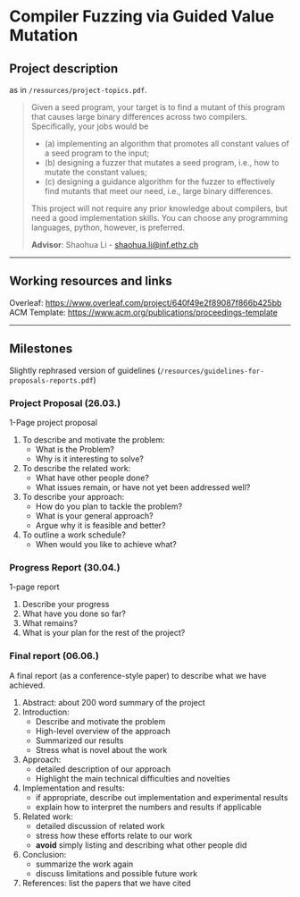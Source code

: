 # Compiler Fuzzing via Guided Value Mutation

## Project description 
as in `/resources/project-topics.pdf`.

> Given a seed program, your target is to find a mutant of this program that causes large binary differences across two compilers. Specifically, your jobs would be 
> - (a) implementing an algorithm that promotes all constant values of a seed program to the input; 
> - (b) designing a fuzzer that mutates a seed program, i.e., how to mutate the constant values; 
> - (c) designing a guidance algorithm for the fuzzer to effectively find mutants that meet our need, i.e., large binary differences.
>
>This project will not require any prior knowledge about compilers, but need a good implementation skills. You can choose any programming languages, python, however, is preferred.
>
> **Advisor**: Shaohua Li - shaohua.li@inf.ethz.ch

---
## Working resources and links

Overleaf: https://www.overleaf.com/project/640f49e2f89087f866b425bb  
ACM Template: https://www.acm.org/publications/proceedings-template

---

## Milestones
Slightly rephrased version of guidelines (`/resources/guidelines-for-proposals-reports.pdf`)

### Project Proposal (26.03.)
1-Page project proposal
1. To describe and motivate the problem:
    - What is the Problem?
    - Why is it interesting to solve?
2. To describe the related work:
    - What have other people done?
    - What issues remain, or have not yet been addressed well?
3. To describe your approach:
    - How do you plan to tackle the problem?
    - What is your general approach?
    - Argue why it is feasible and better?
4. To outline a work schedule?
    - When would you like to achieve what?

### Progress Report (30.04.)
1-page report
1. Describe your progress
2. What have you done so far?
3. What remains?
4. What is your plan for the rest of the project?

### Final report (06.06.)
A final report (as a conference-style paper) to describe what we have achieved.
1. Abstract: about 200 word summary of the project
2. Introduction:
    - Describe and motivate the problem
    - High-level overview of the approach
    - Summarized our results
    - Stress what is novel about the work
3. Approach:
    - detailed description of our approach
    - Highlight the main technical difficulties and novelties
4. Implementation and results:
    - if appropriate, describe out implementation and experimental results
    - explain how to interpret the numbers and results if applicable
5. Related work:
    - detailed discussion of related work
    - stress how these efforts relate to our work
    - **avoid** simply listing and describing what other people did
6. Conclusion:
    - summarize the work again
    - discuss limitations and possible future work
7. References: list the papers that we have cited


